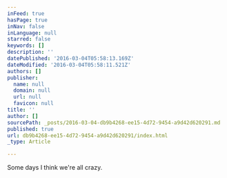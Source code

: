 ```yaml
---
inFeed: true
hasPage: true
inNav: false
inLanguage: null
starred: false
keywords: []
description: ''
datePublished: '2016-03-04T05:58:13.169Z'
dateModified: '2016-03-04T05:58:11.521Z'
authors: []
publisher:
  name: null
  domain: null
  url: null
  favicon: null
title: ''
author: []
sourcePath: _posts/2016-03-04-db9b4268-ee15-4d72-9454-a9d42d620291.md
published: true
url: db9b4268-ee15-4d72-9454-a9d42d620291/index.html
_type: Article

---
```

Some days I think we're all crazy.